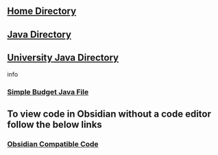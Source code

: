 ## [Home Directory](/CodeLanguages/ReadMe.md)
## [Java Directory](/CodeLanguages/Java/JavaContents.md)
## [University Java Directory](/CodeLanguages/Java/UniversityJavaFiles/ReadMe.md)

info
### [Simple Budget Java File](computeBudget.java)


## To view code in Obsidian without a code editor follow the below links

### [Obsidian Compatible Code](computeBudget.md)
